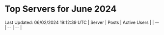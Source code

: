 # Top Servers for June 2024
Last Updated: 06/02/2024 19:12:39 UTC
| Server | Posts | Active Users |
| -- | -- | -- |
